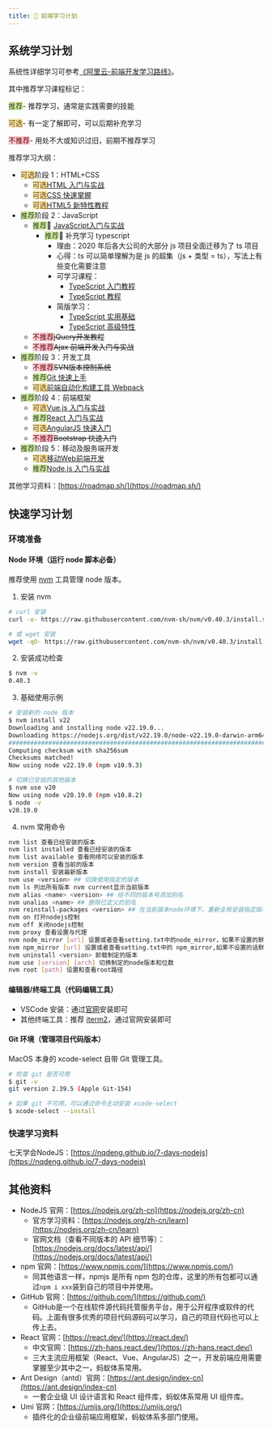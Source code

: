 ```yaml
---
title: 📕 前端学习计划
---
```


<h2 id="oSeOr">系统学习计划</h2>

系统性详细学习可参考[《阿里云-前端开发学习路线》](https://developer.aliyun.com/learning/roadmap/frontend)。



其中推荐学习课程标记：

<font style="background:#DBF1B7;color:#2A4200">推荐</font>- 推荐学习，通常是实践需要的技能

<font style="background:#F6E1AC;color:#664900">可选</font>- 有一定了解即可，可以后期补充学习

<font style="background:#F8CED3;color:#70000D">不推荐</font>- 用处不大或知识过旧，前期不推荐学习



推荐学习大纲：

+ <font style="background:#F6E1AC;color:#664900">可选</font>阶段 1：HTML+CSS
    - <font style="background:#F6E1AC;color:#664900">可选</font>[HTML 入门与实战](https://edu.aliyun.com/course/314253/)
    - <font style="background:#F6E1AC;color:#664900">可选</font>[CSS 快速掌握](https://edu.aliyun.com/course/314349/)
    - <font style="background:#F6E1AC;color:#664900">可选</font>[HTML5 新特性教程](https://edu.aliyun.com/course/313254/)
+ <font style="background:#DBF1B7;color:#2A4200">推荐</font>阶段 2：JavaScript
    - <font style="background:#DBF1B7;color:#2A4200">推荐</font>🌟 [JavaScript入门与实战](https://edu.aliyun.com/course/314202/)
        * <font style="background:#DBF1B7;color:#2A4200">推荐</font>🌟 补充学习 typescript
            + 理由：2020 年后各大公司的大部分 js 项目全面迁移为了 ts 项目
            + 心得：ts 可以简单理解为是 js 的超集（js + 类型 = ts），写法上有些变化需要注意
            + 可学习课程：
                - [TypeScript 入门教程](https://ts.xcatliu.com/)
                - [TypeScript 教程](https://wangdoc.com/typescript/)
            + 简版学习：
                - [TypeScript 实用基础](https://www.yuque.com/hanzebang/frontend/typescript-base)
                - [TypeScript 高级特性](https://www.yuque.com/hanzebang/frontend/typescript-advanced)
    - <font style="background:#F8CED3;color:#70000D">不推荐</font>~~jQuery开发教程~~
    - <font style="background:#F8CED3;color:#70000D">不推荐</font>~~Ajax 前端开发入门与实战~~
+ <font style="background:#DBF1B7;color:#2A4200">推荐</font>阶段 3：开发工具
    - <font style="background:#F8CED3;color:#70000D">不推荐</font>~~SVN版本控制系统~~
    - <font style="background:#DBF1B7;color:#2A4200">推荐</font>[Git 快速上手](https://edu.aliyun.com/course/489)
    - <font style="background:#F6E1AC;color:#664900">可选</font>[前端自动化构建工具 Webpack](https://edu.aliyun.com/course/314233/)
+ <font style="background:#DBF1B7;color:#2A4200">推荐</font>阶段 4：前端框架
    - <font style="background:#F6E1AC;color:#664900">可选</font>[Vue.js 入门与实战](https://edu.aliyun.com/course/314226/)
    - <font style="background:#DBF1B7;color:#2A4200">推荐</font>[React 入门与实战](https://edu.aliyun.com/course/314217/)
    - <font style="background:#F6E1AC;color:#664900">可选</font>[AngularJS 快速入门](https://edu.aliyun.com/course/313605/)
    - <font style="background:#F8CED3;color:#70000D">不推荐</font>~~Bootstrap 快速入门~~
+ <font style="background:#DBF1B7;color:#2A4200">推荐</font>阶段 5：移动及服务端开发
    - <font style="background:#F6E1AC;color:#664900">可选</font>[移动Web前端开发](https://edu.aliyun.com/course/314254/)
    - <font style="background:#DBF1B7;color:#2A4200">推荐</font>[Node.js 入门与实战](https://edu.aliyun.com/course/314237/)



其他学习资料：[https://roadmap.sh/](https://roadmap.sh/)

<h2 id="Vo5p1">快速学习计划</h2>
<h3 id="Dqpg9">环境准备</h3>
<h4 id="XGDCY">Node 环境（运行 node 脚本必备）</h4>

推荐使用 [nvm](https://github.com/nvm-sh/nvm) 工具管理 node 版本。

1. 安装 nvm

```bash
# curl 安装
curl -o- https://raw.githubusercontent.com/nvm-sh/nvm/v0.40.3/install.sh | bash

# 或 wget 安装
wget -qO- https://raw.githubusercontent.com/nvm-sh/nvm/v0.40.3/install.sh | bash
```

2. 安装成功检查

```bash
$ nvm -v
0.40.3
```

3. 基础使用示例

```bash
# 安装新的 node 版本
$ nvm install v22
Downloading and installing node v22.19.0...
Downloading https://nodejs.org/dist/v22.19.0/node-v22.19.0-darwin-arm64.tar.xz...
############################################################################################################################### 100.0%
Computing checksum with sha256sum
Checksums matched!
Now using node v22.19.0 (npm v10.9.3)

# 切换已安装的其他版本
$ nvm use v20
Now using node v20.19.0 (npm v10.8.2)
$ node -v
v20.19.0
```

4. nvm 常用命令

```bash
nvm list 查看已经安装的版本
nvm list installed 查看已经安装的版本
nvm list available 查看网络可以安装的版本
nvm version 查看当前的版本
nvm install 安装最新版本
nvm use <version> ## 切换使用指定的版本
nvm ls 列出所有版本 nvm current显示当前版本
nvm alias <name> <version> ## 给不同的版本号添加别名
nvm unalias <name> ## 删除已定义的别名
nvm reinstall-packages <version> ## 在当前版本node环境下，重新全局安装指定版本号的npm包
nvm on 打开nodejs控制
nvm off 关闭nodejs控制
nvm proxy 查看设置与代理
nvm node_mirror [url] 设置或者查看setting.txt中的node_mirror，如果不设置的默认是 Index of /dist/
nvm npm_mirror [url] 设置或者查看setting.txt中的 npm_mirror,如果不设置的话默认的是： https://github.com/npm/npm/archive/
nvm uninstall <version> 卸载制定的版本
nvm use [version] [arch] 切换制定的node版本和位数
nvm root [path] 设置和查看root路径
```



<h4 id="Rw20I">编辑器/终端工具（代码编辑工具）</h4>

+ VSCode 安装：通过[官网](https://code.visualstudio.com/)安装即可
+ 其他终端工具：推荐 [iterm2](https://iterm2.com/)，通过官网安装即可



<h4 id="MXnRW">Git 环境（管理项目代码版本）</h4>
MacOS 本身的 xcode-select 自带 Git 管理工具。

```bash
# 检查 git 是否可用
$ git -v
git version 2.39.5 (Apple Git-154)

# 如果 git 不可用，可以通过命令主动安装 xcode-select
$ xcode-select --install
```



<h3 id="POv5y">快速学习资料</h3>

七天学会NodeJS：[https://nqdeng.github.io/7-days-nodejs](https://nqdeng.github.io/7-days-nodejs)



<h2 id="g1y4q">其他资料</h2>

+ NodeJS 官网：[https://nodejs.org/zh-cn](https://nodejs.org/zh-cn)
    - 官方学习资料：[https://nodejs.org/zh-cn/learn](https://nodejs.org/zh-cn/learn)
    - 官网文档（查看不同版本的 API 细节等）：[https://nodejs.org/docs/latest/api/](https://nodejs.org/docs/latest/api/)
+ npm 官网：[https://www.npmjs.com/](https://www.npmjs.com/)
    - 同其他语言一样，npmjs 是所有 npm 包的仓库，这里的所有包都可以通过`npm i xxx`装到自己的项目中并使用。
+ GitHub 官网：[https://github.com/](https://github.com/)
    - GitHub是一个在线软件源代码托管服务平台，用于公开程序或软件的代码。上面有很多优秀的项目代码源码可以学习，自己的项目代码也可以上传上去。
+ React 官网：[https://react.dev/](https://react.dev/)
    - 中文官网：[https://zh-hans.react.dev/](https://zh-hans.react.dev/)
    - 三大主流应用框架（React、Vue、AngularJS）之一，开发前端应用需要掌握至少其中之一，蚂蚁体系常用。
+ Ant Design（antd）官网：[https://ant.design/index-cn](https://ant.design/index-cn)
    - 一套企业级 UI 设计语言和 React 组件库，蚂蚁体系常用 UI 组件库。
+ Umi 官网：[https://umijs.org/](https://umijs.org/)
    - 插件化的企业级前端应用框架，蚂蚁体系多部门使用。

